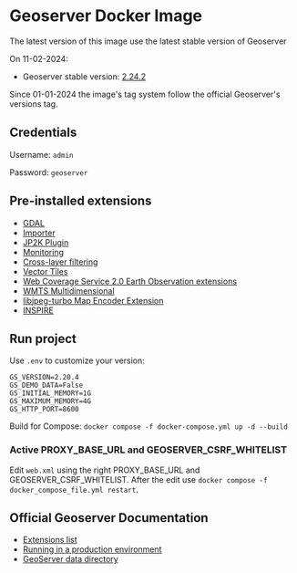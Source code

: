 # Geoserver Docker Image

The latest version of this image use the latest stable version of Geoserver

On 11-02-2024:

- Geoserver stable version: [2.24.2](https://geoserver.org/download/)

Since 01-01-2024 the image's tag system follow the official Geoserver's versions tag.

## Credentials

Username: `admin`

Password: `geoserver`

## Pre-installed extensions

- [GDAL](https://docs.geoserver.org/stable/en/user/data/raster/gdal.html)
- [Importer](https://docs.geoserver.org/latest/en/user/extensions/importer/index.html)
- [JP2K Plugin](https://docs.geoserver.org/latest/en/user/extensions/jp2k/index.html)
- [Monitoring](https://docs.geoserver.org/latest/en/user/extensions/jp2k/index.html)
- [Cross-layer filtering](https://docs.geoserver.org/latest/en/user/extensions/querylayer/index.html)
- [Vector Tiles](https://docs.geoserver.org/latest/en/user/extensions/vectortiles/index.html)
- [Web Coverage Service 2.0 Earth Observation extensions](https://docs.geoserver.org/latest/en/user/extensions/wcs20eo/index.html)
- [WMTS Multidimensional](https://docs.geoserver.org/latest/en/user/extensions/wmts-multidimensional/install.html)
- [libjpeg-turbo Map Encoder Extension](https://docs.geoserver.org/latest/en/user/extensions/libjpeg-turbo/index.html)
- [INSPIRE](https://docs.geoserver.org/latest/en/user/extensions/inspire/index.html)

## Run project
Use `.env` to customize your version:
```
GS_VERSION=2.20.4
GS_DEMO_DATA=False
GS_INITIAL_MEMORY=1G
GS_MAXIMUM_MEMORY=4G
GS_HTTP_PORT=8600
```

Build for Compose: `docker compose -f docker-compose.yml up -d --build`

### Active PROXY_BASE_URL and GEOSERVER_CSRF_WHITELIST
Edit `web.xml` using the right PROXY_BASE_URL and GEOSERVER_CSRF_WHITELIST. After the edit use `docker compose -f docker_compose_file.yml restart`.

## Official Geoserver Documentation
- [Extensions list](https://docs.geoserver.org/latest/en/user/extensions/index.html#extensions)
- [Running in a production environment](https://docs.geoserver.org/latest/en/user/production/index.html#production)
- [GeoServer data directory](https://docs.geoserver.org/latest/en/user/datadirectory/index.html#datadir)
